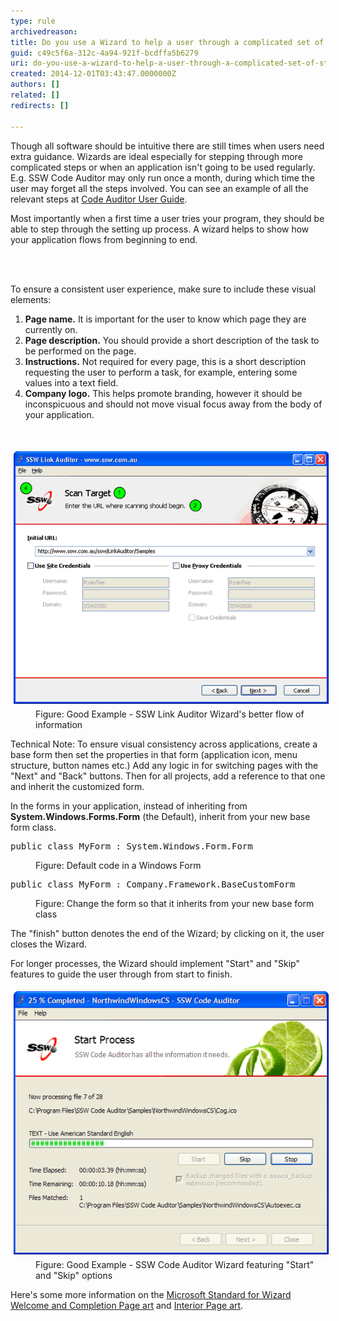 ```yaml
---
type: rule
archivedreason: 
title: Do you use a Wizard to help a user through a complicated set of steps?
guid: c49c5f6a-312c-4a94-921f-bcdffa5b6279
uri: do-you-use-a-wizard-to-help-a-user-through-a-complicated-set-of-steps
created: 2014-12-01T03:43:47.0000000Z
authors: []
related: []
redirects: []

---
```



<p>
                    Though all software should be intuitive there are still times when users need extra
                    guidance. Wizards are ideal especially for stepping through more complicated steps
                    or when an application isn't going to be used regularly. E.g. SSW Code Auditor may
                    only run once a month, during which time the user may forget all the steps involved.
                    You can see an example of all the relevant steps at <a href="http://www.ssw.com.au/ssw/CodeAuditor/UserGuide.aspx">
                        Code Auditor User Guide</a>.</p><p>
                    Most importantly when a first time a user tries your program, they should be able
                    to step through the setting up process. A wizard helps to show how your application
                    flows from beginning to end.</p>
<br><excerpt class='endintro'></excerpt><br>
<p>​To ensure a consistent user experience, make sure to include these visual elements:
                </p><ol><li><strong>Page name.</strong> It is important for the user to know which page they
                        are currently on. </li><li><strong>Page description.</strong> You should provide a short description of the
                        task to be performed on the page. </li><li><strong>Instructions.</strong> Not required for every page, this is a short description
                        requesting the user to perform a task, for example, entering some values into a
                        text field. </li><li><strong>Company logo.</strong> This helps promote branding, however it should be
                        inconspicuous and should not move visual focus away from the body of your application.
                    </li></ol>
                <br>
                <dl class="goodImage"><dt>
                        <img border="0" src="../../assets/GoodInformationFlow.gif" alt="SSW Link Auditor - Scan Target" style="margin:5px;width:600px;" /></dt><dd>Figure: Good Example - SSW Link Auditor Wizard's
                                better flow of information</dd></dl><p>
                    Technical Note: To ensure visual consistency across applications, create a base
                    form then set the properties in that form (application icon, menu structure, button
                    names etc.) Add any logic in for switching pages with the "Next" and "Back"
                    buttons. Then for all projects, add a reference to that one and inherit the customized
                    form.</p><p>
                    In the forms in your application, instead of inheriting from <strong>System.Windows.Forms.Form</strong>
                    (the Default), inherit from your new base form class.
                </p><dl class="code"><dt><pre>public class MyForm : System.Windows.Form.Form</pre></dt><dd>
                        Figure: Default code in a Windows Form</dd></dl><dl class="code"><dt><pre>public class MyForm : Company.Framework.BaseCustomForm</pre></dt><dd>
                        Figure: Change the form so that it inherits from your new base form class</dd></dl><p>
                    The "finish" button denotes the end of the Wizard; by clicking on it,
                    the user closes the Wizard.</p><p>
                    For longer processes, the Wizard should implement "Start" and "Skip"
                    features to guide the user through from start to finish.</p><dl class="goodImage"><dt>
                        <img border="0" src="../../assets/StartProcess.gif" alt="SSW Code Auditor - Start Process" style="margin:5px;width:550px;" /></dt><dd>Figure: Good Example - SSW Code Auditor Wizard featuring
                                "Start" and "Skip" options</dd></dl><p>
                    Here's some more information on the <a target="_blank" href="http://www.ssw.com.au/ssw/Redirect/Microsoft/wizard.htm">
                        Microsoft Standard for Wizard Welcome and Completion Page art</a> and <a target="_blank" href="http://www.ssw.com.au/ssw/Redirect/Microsoft/wizard2.htm">Interior Page art</a>.<br></p>



